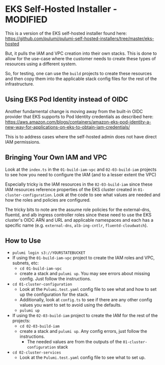# EKS Self-Hosted Installer - MODIFIED
This is a version of the EKS self-hosted installer found here: https://github.com/pulumi/pulumi-self-hosted-installers/tree/master/eks-hosted  

But, it pulls the IAM and VPC creation into their own stacks. This is done to allow for the use-case where the customer needs to create these types of resources using a different system.

So, for testing, one can use the `build` projects to create these resources and then copy them into the applicable stack config files for the rest of the infrastructure.

## Using EKS Pod Identity instead of OIDC
Another fundamental change is moving away from the built-in OIDC provider that EKS supports to Pod Identity credentials as described here:
https://aws.amazon.com/blogs/containers/amazon-eks-pod-identity-a-new-way-for-applications-on-eks-to-obtain-iam-credentials/ 

This is to address cases where the self-hosted admin does not have direct IAM permissions.

## Bringing Your Own IAM and VPC
Look at the `index.ts` in the `01-build-iam-vpc` and `02-03-build-iam` projects to see how you need to configure the IAM (and to a lesser extent the VPC)

Especially tricky is the IAM resources in the `02-03-build-iam` since these IAM resources reference properties of the EKS cluster created in `01-cluster-configuration`. 
Look at the code to see what values are needed and how the roles and policies are configured.

The tricky bits to note are the assume role policies for the external-dns, fluentd, and alb ingress controller roles since these need to use the
EKS cluster's OIDC ARN and URL and applicable namespaces and each has a specific name (e.g. `external-dns`, `alb-ing-cntlr`, `fluentd-cloudwatch`).

## How to Use

* `pulumi login s3://YOURSTATEBUCKET`
* If using the `01-build-iam-vpc` project to create the IAM roles and VPC, subnets, etc: 
  * `cd 01-build-iam-vpc`
  * create a stack and `pulumi up`. You may see errors about missing config. Just follow the instructions.
* `cd 01-cluster-configuration`
  * Look at the `Pulumi.test.yaml` config file to see what and how to set up the configuration for the stack.
  * Additionally, look at `config.ts` to see if there are any other config values you want to set to avoid using the defaults.
  * `pulumi up` 
* If using the `02-03-build-iam` project to create the IAM for the rest of the projects:
  * `cd 02-03-build-iam`
  * create a stack and `pulumi up`. Any config errors, just follow the instructions.
    * The needed values are from the outputs of the `01-cluster-configuration` stack
* `cd 02-cluster-services`
  * Look at the `Pulumi.test.yaml` config file to see what to set up.


